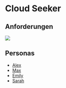 # Cloud Seeker

## Anforderungen

[![](https://mermaid.ink/img/pako:eNq1VL1u2zAQfhVCUwsYyO7NgdM2cFy4cX-AQAstnSVW5FEgjyniIEPfoluBIs_QqZtfKI_Qo2RZko2O5UCQ98O777vjPSaZzSGZJkZhbmSdohDOWhKvVg6Ud5CVCO51FAvxFrw0VEfF_s8GnFdZSa0qrpWzYiEJCusUjMVrcPcqg4tr9CRx1ytnYUugdMCilx2c7pVXFtWpZmmRSv2QYiueYQEbS56zIdDjhxYWc0X8CGAvXN_M-sut3EgaQLgyUmlxET1JViR2wYiv8I0zVAWg-AyOGNumC85mVXAOhojYptDAzIAwisT-uUQdb9iR4I_eHVc4IisPFcEY88FzpSX6sSauuQzgzsUt1028U1VTW1FzYa4UlsBpxvMdH85tvzACx7QOs2TcW1UEJyO5A2rrBrc7q-b8sr-3p3Vgw174XmZlhzLSP-6idp-DsX4HKHvG2v0jl2eY3Senz3PCjvV31hM3ldn_LmJdKgY9dJ7brBqyeSkdLIGk7vyPnQl591ZvvQyaFCeEEk-ovLGFQvHy88evsfwfVB7Z5-bmn7bV--eGsAEwDqzhEEv8l2AnJQO9PUe8AI6ku3jfB0RyDZUoFRI4DU37tMpbninUfIlBZ76Zfegv14ZnjPfBJJPEgOM_mfOEeowGaUIlGEiTKR9z6ao0SfGJ7WQgu37ALJlupfYwSUKdcwZzJQsnzVEKPBCsW7Yzrxl9k6SWeGct25AL8PQX4_mHPg?type=png)](https://mermaid.live/edit#pako:eNq1VL1u2zAQfhVCUwsYyO7NgdM2cFy4cX-AQAstnSVW5FEgjyniIEPfoluBIs_QqZtfKI_Qo2RZko2O5UCQ98O777vjPSaZzSGZJkZhbmSdohDOWhKvVg6Ud5CVCO51FAvxFrw0VEfF_s8GnFdZSa0qrpWzYiEJCusUjMVrcPcqg4tr9CRx1ytnYUugdMCilx2c7pVXFtWpZmmRSv2QYiueYQEbS56zIdDjhxYWc0X8CGAvXN_M-sut3EgaQLgyUmlxET1JViR2wYiv8I0zVAWg-AyOGNumC85mVXAOhojYptDAzIAwisT-uUQdb9iR4I_eHVc4IisPFcEY88FzpSX6sSauuQzgzsUt1028U1VTW1FzYa4UlsBpxvMdH85tvzACx7QOs2TcW1UEJyO5A2rrBrc7q-b8sr-3p3Vgw174XmZlhzLSP-6idp-DsX4HKHvG2v0jl2eY3Senz3PCjvV31hM3ldn_LmJdKgY9dJ7brBqyeSkdLIGk7vyPnQl591ZvvQyaFCeEEk-ovLGFQvHy88evsfwfVB7Z5-bmn7bV--eGsAEwDqzhEEv8l2AnJQO9PUe8AI6ku3jfB0RyDZUoFRI4DU37tMpbninUfIlBZ76Zfegv14ZnjPfBJJPEgOM_mfOEeowGaUIlGEiTKR9z6ao0SfGJ7WQgu37ALJlupfYwSUKdcwZzJQsnzVEKPBCsW7Yzrxl9k6SWeGct25AL8PQX4_mHPg)

## Personas

* [Alex](/personas/alex.md)
* [Max](/personas/max.md)
* [Emily](/personas/emily.md)
* [Sarah](/personas/sarah.md)